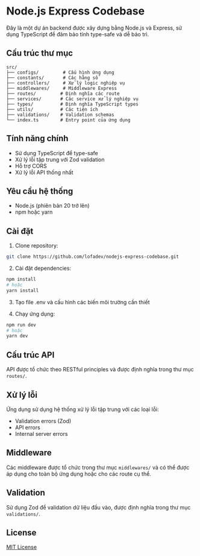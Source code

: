 # Node.js Express Codebase

Đây là một dự án backend được xây dựng bằng Node.js và Express, sử dụng TypeScript để đảm bảo tính type-safe và dễ bảo trì.

## Cấu trúc thư mục

```
src/
├── configs/         # Cấu hình ứng dụng
├── constants/       # Các hằng số
├── controllers/     # Xử lý logic nghiệp vụ
├── middlewares/     # Middleware Express
├── routes/         # Định nghĩa các route
├── services/       # Các service xử lý nghiệp vụ
├── types/          # Định nghĩa TypeScript types
├── utils/          # Các tiện ích
├── validations/    # Validation schemas
└── index.ts        # Entry point của ứng dụng
```

## Tính năng chính

- Sử dụng TypeScript để type-safe
- Xử lý lỗi tập trung với Zod validation
- Hỗ trợ CORS
- Xử lý lỗi API thống nhất

## Yêu cầu hệ thống

- Node.js (phiên bản 20 trở lên)
- npm hoặc yarn

## Cài đặt

1. Clone repository:

```bash
git clone https://github.com/lofadev/nodejs-express-codebase.git
```

2. Cài đặt dependencies:

```bash
npm install
# hoặc
yarn install
```

3. Tạo file .env và cấu hình các biến môi trường cần thiết

4. Chạy ứng dụng:

```bash
npm run dev
# hoặc
yarn dev
```

## Cấu trúc API

API được tổ chức theo RESTful principles và được định nghĩa trong thư mục `routes/`.

## Xử lý lỗi

Ứng dụng sử dụng hệ thống xử lý lỗi tập trung với các loại lỗi:

- Validation errors (Zod)
- API errors
- Internal server errors

## Middleware

Các middleware được tổ chức trong thư mục `middlewares/` và có thể được áp dụng cho toàn bộ ứng dụng hoặc cho các route cụ thể.

## Validation

Sử dụng Zod để validation dữ liệu đầu vào, được định nghĩa trong thư mục `validations/`.

## License

[MIT License](LICENSE)
